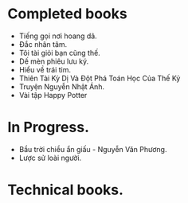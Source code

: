 # Completed books
- Tiếng gọi nơi hoang dã.
- Đắc nhân tâm.
- Tôi tài giỏi bạn cũng thế.
- Dế mèn phiêu lưu ký.
- Hiểu về trái tim.
- Thiên Tài Kỳ Dị Và Đột Phá Toán Học Của Thế Kỷ
- Truyện Nguyễn Nhật Ánh.
- Vài tập Happy Potter
# In Progress.
- Bầu trời chiều ẩn giấu - Nguyễn Văn Phương.
- Lược sử loài người.
# Technical books.
